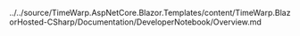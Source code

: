 ../../source/TimeWarp.AspNetCore.Blazor.Templates/content/TimeWarp.BlazorHosted-CSharp/Documentation/DeveloperNotebook/Overview.md